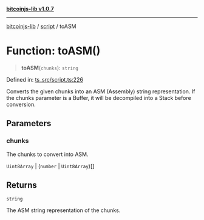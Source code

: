 [**bitcoinjs-lib v1.0.7**](../../../README.md)

***

[bitcoinjs-lib](../../../README.md) / [script](../README.md) / toASM

# Function: toASM()

> **toASM**(`chunks`): `string`

Defined in: [ts\_src/script.ts:226](https://github.com/sCrypt-Inc/bitcoinjs-lib/blob/e3b2d1c4c35cd925f8b17063dc9eb0300cab46a2/ts_src/script.ts#L226)

Converts the given chunks into an ASM (Assembly) string representation.
If the chunks parameter is a Buffer, it will be decompiled into a Stack before conversion.

## Parameters

### chunks

The chunks to convert into ASM.

`Uint8Array` | (`number` \| `Uint8Array`)[]

## Returns

`string`

The ASM string representation of the chunks.
